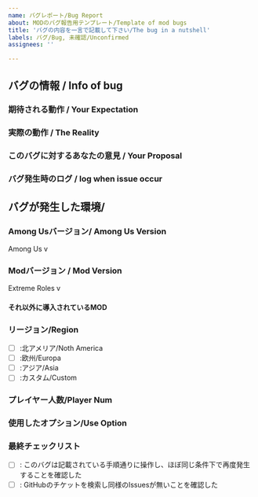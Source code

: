 ```yaml
---
name: バグレポート/Bug Report
about: MODのバグ報告用テンプレート/Template of mod bugs
title: 'バグの内容を一言で記載して下さい/The bug in a nutshell'
labels: バグ/Bug, 未確認/Unconfirmed
assignees: ''

---
```

<!-- 「再現せず/Can't reproduced」のタグがつくと1週間後に自動クローズされます、早めの返信お願いします -->
## バグの情報 / Info of bug
<!-- バグに関する情報を以下の各項目に記載してください / 
Please provide information about the bug in each of the following fields -->
<!-- 例の記載方法に書いてあるようなことを記載していただくと、とてもバグを調査しやすくて助かります(あくまで例なので実際にそのようなバグは存在しませんし報告は受けてないです) -->
### 期待される動作 / Your Expectation
<!-- どのようなことをやろうとしたのか(バグの内容というよりかバグの再現手順です)、必要であれば画像と再現手順動画等を添付してください(その動作を元に再現を行います、これがないと色々と困ります) / What did you try to do, and what did you expect to happen? Attach screenshots if needed. -->
<!-- 例： アリスがインポスターに切られた時にアリスの勝利画面が表示される -->

### 実際の動作 / The Reality
<!-- 上の本来期待されるような動作に対して、実際のゲーム中の動作はどうなのか(ここにバグの内容を記載して下さい)。バグを再現しただけの動画(数分程度)のURLや画像があるとわかりやすいです / How does the actual behavior compare to the expected behavior? (A video URL or image would be helpful for clarification -->
<!-- 例：アリスをインポスターで切った時に、暗転してAmongUsが動作停止した -->

### このバグに対するあなたの意見 / Your Proposal
<!-- このバグや仕様に対してのあなたの意見 / Your opinion on this bug or specification -->
<!-- 例：アリスがインポスターに切られて正しく勝利画面が表示されることが正しいと思われる -->

### バグ発生時のログ / log when issue occur
<!-- バグが発生した瞬間のF8で出力されるログ(バグにあった本人のログを添付して下さい)、再起動すると消えるのであった当時のログを出力して下さい / Dumped log by F8 at the issue occurs -->

## バグが発生した環境/
### Among Usバージョン/ Among Us Version
<!-- 右上に表示されているバージョン / Version shown in the upper right corner -->
<!-- 例：AmongUs v2022.07.21e -->
Among Us v

### Modバージョン / Mod Version
<!-- タイトル画面もしくは設定に表示されているMODバージョン / MOD version shown on the title screen or in the settings -->
<!-- 例：Extreme Roles v3.1.1.2 -->
Extreme Roles v

#### それ以外に導入されているMOD
<!--それ以外に入れたMOD -->
<!--例：サブマージド -->

### リージョン/Region
<!-- バグが発生したサーバーリージョン / The region where the bug occurred. -->
<!--　例：
- [x] :北アメリア/Noth America
- [ ] :欧州/Europa
- [ ] :アジア/Asia
- [ ] :カスタム/Custom -->

- [ ] :北アメリア/Noth America
- [ ] :欧州/Europa
- [ ] :アジア/Asia
- [ ] :カスタム/Custom

### プレイヤー人数/Player Num
<!-- バグを確認した時のプレイヤーの人数 / Number of players at the time the bug was identified -->
<!-- 例：10人 -->

### 使用したオプション/Use Option
<!-- バグが発生したときのオプション設定、設定よりエクスポートしたcsvを添付してください / Please attach the option settings when the bug occurs, exported from the settings  -->
### 最終チェックリスト
- [ ] : このバグは記載されている手順通りに操作し、ほぼ同じ条件下で再度発生することを確認した
- [ ] : GitHubのチケットを検索し同様のIssuesが無いことを確認した
